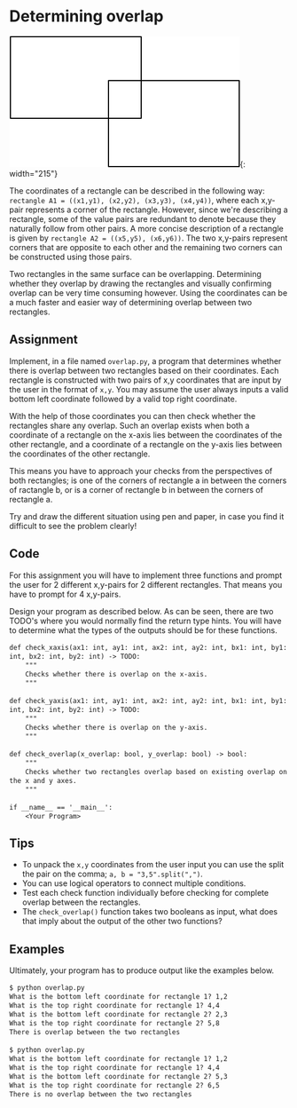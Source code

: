 # Determining overlap

![](rechthoeken.png){: width="215"}

The coordinates of a rectangle can be described in the following way: `rectangle A1 = ((x1,y1), (x2,y2), (x3,y3), (x4,y4))`, where each x,y-pair represents a corner of the rectangle.
However, since we're describing a rectangle, some of the value pairs are redundant to denote because they naturally follow from other pairs. A more concise description of a rectangle is given by `rectangle A2 = ((x5,y5), (x6,y6))`. The two x,y-pairs represent corners that are opposite to each other and the remaining two corners can be constructed using those pairs.

Two rectangles in the same surface can be overlapping. Determining whether they overlap by drawing the rectangles and visually confirming overlap can be very time consuming however.
Using the coordinates can be a much faster and easier way of determining overlap between two rectangles.

## Assignment

Implement, in a file named `overlap.py`, a program that determines whether there is overlap between two rectangles based on their coordinates.
Each rectangle is constructed with two pairs of x,y coordinates that are input by the user in the format of `x,y`. You may assume the user always inputs a valid bottom left coordinate followed by a valid top right coordinate.

With the help of those coordinates you can then check whether the rectangles share any overlap. Such an overlap exists when both a coordinate of a rectangle on the x-axis lies between the coordinates of the other rectangle, and a coordinate of a rectangle on the y-axis lies between the coordinates of the other rectangle.

This means you have to approach your checks from the perspectives of both rectangles; is one of the corners of rectangle a in between the corners of ractangle b, or is a corner of rectangle b in between the corners of rectangle a.

Try and draw the different situation using pen and paper, in case you find it difficult to see the problem clearly!

## Code

For this assignment you will have to implement three functions and prompt the user for 2 different x,y-pairs for 2 different rectangles. That means you have to prompt for 4 x,y-pairs.

Design your program as described below. As can be seen, there are two TODO's where you would normally find the return type hints. You will have to determine what the types of the outputs should be for these functions.

    def check_xaxis(ax1: int, ay1: int, ax2: int, ay2: int, bx1: int, by1: int, bx2: int, by2: int) -> TODO:
        """
        Checks whether there is overlap on the x-axis.
        """

    def check_yaxis(ax1: int, ay1: int, ax2: int, ay2: int, bx1: int, by1: int, bx2: int, by2: int) -> TODO:
        """
        Checks whether there is overlap on the y-axis.
        """

    def check_overlap(x_overlap: bool, y_overlap: bool) -> bool:
        """
        Checks whether two rectangles overlap based on existing overlap on the x and y axes.
        """

    if __name__ == '__main__':
        <Your Program>

## Tips

* To unpack the `x,y` coordinates from the user input you can use the split the pair on the comma; `a, b = "3,5".split(",")`.
* You can use logical operators to connect multiple conditions.
* Test each check function individually before checking for complete overlap between the rectangles.
* The `check_overlap()` function takes two booleans as input, what does that imply about the output of the other two functions?

## Examples

Ultimately, your program has to produce output like the examples below.

    $ python overlap.py
    What is the bottom left coordinate for rectangle 1? 1,2
    What is the top right coordinate for rectangle 1? 4,4
    What is the bottom left coordinate for rectangle 2? 2,3
    What is the top right coordinate for rectangle 2? 5,8
    There is overlap between the two rectangles

    $ python overlap.py
    What is the bottom left coordinate for rectangle 1? 1,2
    What is the top right coordinate for rectangle 1? 4,4
    What is the bottom left coordinate for rectangle 2? 5,3
    What is the top right coordinate for rectangle 2? 6,5    
    There is no overlap between the two rectangles
